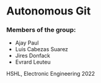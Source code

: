 # Autonomous Git
### Members of the group: 
- Ajay Paul
- Luis Cabezas Suarez
- Jires Donfack
- Evrard Leuteu


HSHL, Electronic Engineering 2022


